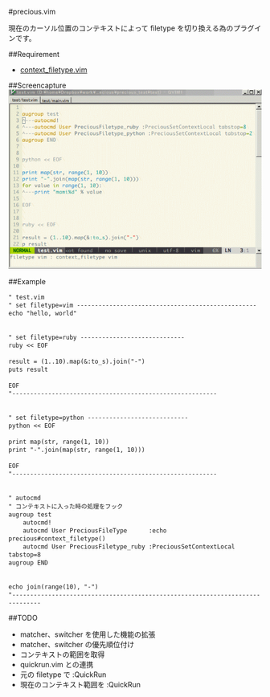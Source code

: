 #precious.vim

現在のカーソル位置のコンテキストによって filetype を切り換える為のプラグインです。


##Requirement

* [context_filetype.vim](https://github.com/Shougo/context_filetype.vim)



##Screencapture
![capture](images/capture.gif)



##Example

```vim
" test.vim
" set filetype=vim --------------------------------------------------
echo "hello, world"


" set filetype=ruby -----------------------------
ruby << EOF

result = (1..10).map(&:to_s).join("-")
puts result

EOF
"---------------------------------------------------------


" set filetype=python ----------------------------
python << EOF

print map(str, range(1, 10))
print "-".join(map(str, range(1, 10)))

EOF
"---------------------------------------------------------


" autocmd
" コンテキストに入った時の処理をフック
augroup test
	autocmd!
	autocmd User PreciousFileType      :echo precious#context_filetype()
	autocmd User PreciousFiletype_ruby :PreciousSetContextLocal tabstop=8
augroup END


echo join(range(10), "-")
"------------------------------------------------------------------------------
```

##TODO

* matcher、switcher を使用した機能の拡張
* matcher、switcher の優先順位付け
* コンテキストの範囲を取得
* quickrun.vim との連携
 * 元の filetype で :QuickRun
 * 現在のコンテキスト範囲を :QuickRun


